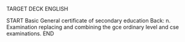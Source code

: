 TARGET DECK
ENGLISH

START
Basic
General certificate of secondary education
Back: n. Examination replacing and combining the gce ordinary level and cse examinations.
END
